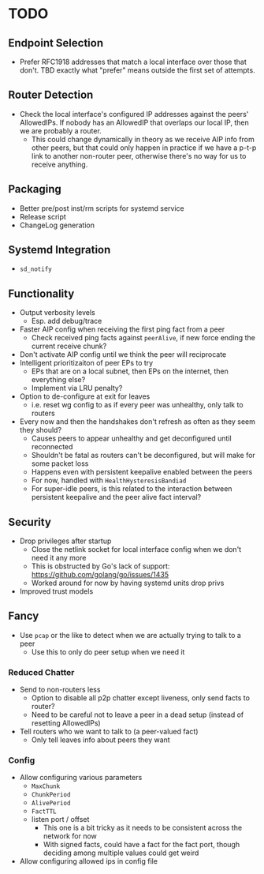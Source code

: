 # TODO

## Endpoint Selection

* Prefer RFC1918 addresses that match a local interface over those that
  don't. TBD exactly what "prefer" means outside the first set of attempts.

## Router Detection

* Check the local interface's configured IP addresses against the peers'
  AllowedIPs. If nobody has an AllowedIP that overlaps our local IP, then we
  are probably a router.
  * This could change dynamically in theory as we receive AIP info from other
    peers, but that could only happen in practice if we have a p-t-p link to
    another non-router peer, otherwise there's no way for us to receive anything.

## Packaging

* Better pre/post inst/rm scripts for systemd service
* Release script
* ChangeLog generation

## Systemd Integration

* `sd_notify`

## Functionality

* Output verbosity levels
  * Esp. add debug/trace
* Faster AIP config when receiving the first ping fact from a peer
  * Check received ping facts against `peerAlive`, if new force ending the current receive chunk?
* Don't activate AIP config until we think the peer will reciprocate
* Intelligent prioritizaiton of peer EPs to try
  * EPs that are on a local subnet, then EPs on the internet, then everything else?
  * Implement via LRU penalty?
* Option to de-configure at exit for leaves
  * i.e. reset wg config to as if every peer was unhealthy, only talk to routers
* Every now and then the handshakes don't refresh as often as they seem they should?
  * Causes peers to appear unhealthy and get deconfigured until reconnected
  * Shouldn't be fatal as routers can't be deconfigured, but will make for some packet loss
  * Happens even with persistent keepalive enabled between the peers
  * For now, handled with `HealthHysteresisBandiad`
  * For super-idle peers, is this related to the interaction between persistent keepalive
    and the peer alive fact interval?

## Security

* Drop privileges after startup
  * Close the netlink socket for local interface config when we don't need it any more
  * This is obstructed by Go's lack of support:
    https://github.com/golang/go/issues/1435
  * Worked around for now by having systemd units drop privs
* Improved trust models

## Fancy

* Use `pcap` or the like to detect when we are actually trying to talk to a peer
  * Use this to only do peer setup when we need it

### Reduced Chatter

* Send to non-routers less
  * Option to disable all p2p chatter except liveness, only send facts to router?
  * Need to be careful not to leave a peer in a dead setup (instead of resetting AllowedIPs)
* Tell routers who we want to talk to (a peer-valued fact)
  * Only tell leaves info about peers they want

### Config

* Allow configuring various parameters
  * `MaxChunk`
  * `ChunkPeriod`
  * `AlivePeriod`
  * `FactTTL`
  * listen port / offset
    * This one is a bit tricky as it needs to be consistent across the network for now
    * With signed facts, could have a fact for the fact port,
      though deciding among multiple values could get weird
* Allow configuring allowed ips in config file
